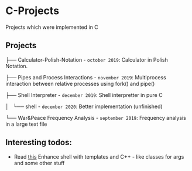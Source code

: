 # C-Projects
Projects which were implemented in C

## Projects

  ├── Calculator-Polish-Notation - `october 2019`: Calculator in Polish Notation. 
  
  ├── Pipes and Process Interactions - `november 2019`: Multiprocess interaction between relative processes using fork() and pipe()
  
  ├── Shell Interpreter - `december 2019`: Shell interpretter in pure C
  
  │   └── shell - `december 2020`: Better implementation (unfinished)
  
  └── War&Peace Frequency Analysis - `september 2019`: Frequency analysis in a large text file

## Interesting todos:

- Read [this](https://stackoverflow.com/questions/2873850/is-there-an-equivalent-in-c-for-c-templates)
  Enhance shell with templates and C++ - like classes for args and some other stuff